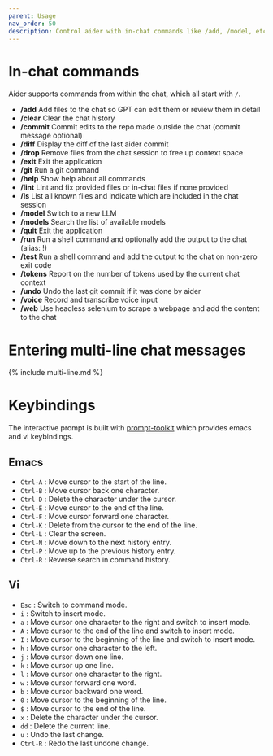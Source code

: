 ```yaml
---
parent: Usage
nav_order: 50
description: Control aider with in-chat commands like /add, /model, etc.
---
```

# In-chat commands

Aider supports commands from within the chat, which all start with `/`.

<!--[[[cog
from aider.commands import get_help_md
cog.out(get_help_md())
]]]-->
- **/add** Add files to the chat so GPT can edit them or review them in detail
- **/clear** Clear the chat history
- **/commit** Commit edits to the repo made outside the chat (commit message optional)
- **/diff** Display the diff of the last aider commit
- **/drop** Remove files from the chat session to free up context space
- **/exit** Exit the application
- **/git** Run a git command
- **/help** Show help about all commands
- **/lint** Lint and fix provided files or in-chat files if none provided
- **/ls** List all known files and indicate which are included in the chat session
- **/model** Switch to a new LLM
- **/models** Search the list of available models
- **/quit** Exit the application
- **/run** Run a shell command and optionally add the output to the chat (alias: !)
- **/test** Run a shell command and add the output to the chat on non-zero exit code
- **/tokens** Report on the number of tokens used by the current chat context
- **/undo** Undo the last git commit if it was done by aider
- **/voice** Record and transcribe voice input
- **/web** Use headless selenium to scrape a webpage and add the content to the chat
<!--[[[end]]]-->

# Entering multi-line chat messages

{% include multi-line.md %}

# Keybindings

The interactive prompt is built with [prompt-toolkit](https://github.com/prompt-toolkit/python-prompt-toolkit) which provides emacs and vi keybindings. 

## Emacs

- `Ctrl-A` : Move cursor to the start of the line.
- `Ctrl-B` : Move cursor back one character.
- `Ctrl-D` : Delete the character under the cursor.
- `Ctrl-E` : Move cursor to the end of the line.
- `Ctrl-F` : Move cursor forward one character.
- `Ctrl-K` : Delete from the cursor to the end of the line.
- `Ctrl-L` : Clear the screen.
- `Ctrl-N` : Move down to the next history entry.
- `Ctrl-P` : Move up to the previous history entry.
- `Ctrl-R` : Reverse search in command history.


## Vi

- `Esc` : Switch to command mode.
- `i` : Switch to insert mode.
- `a` : Move cursor one character to the right and switch to insert mode.
- `A` : Move cursor to the end of the line and switch to insert mode.
- `I` : Move cursor to the beginning of the line and switch to insert mode.
- `h` : Move cursor one character to the left.
- `j` : Move cursor down one line.
- `k` : Move cursor up one line.
- `l` : Move cursor one character to the right.
- `w` : Move cursor forward one word.
- `b` : Move cursor backward one word.
- `0` : Move cursor to the beginning of the line.
- `$` : Move cursor to the end of the line.
- `x` : Delete the character under the cursor.
- `dd` : Delete the current line.
- `u` : Undo the last change.
- `Ctrl-R` : Redo the last undone change.


